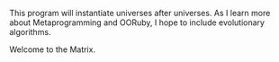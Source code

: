 This program will instantiate universes after universes. As I learn more about Metaprogramming and OORuby, I hope to include evolutionary algorithms.

Welcome to the Matrix.